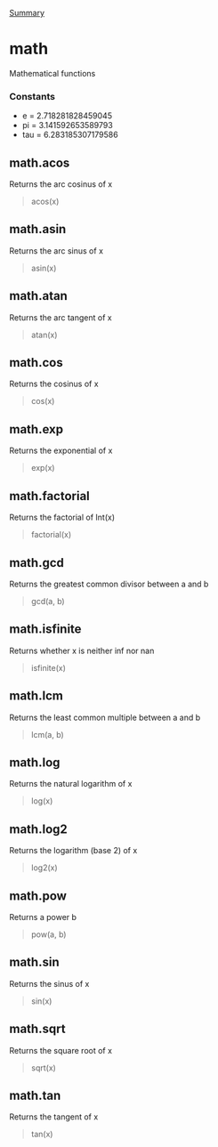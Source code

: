 [Summary](README.md)

# math
Mathematical functions

### Constants
+ e = 2.718281828459045
+ pi = 3.141592653589793
+ tau = 6.283185307179586

## math.acos
Returns the arc cosinus of x

> acos(x)

## math.asin
Returns the arc sinus of x

> asin(x)

## math.atan
Returns the arc tangent of x

> atan(x)

## math.cos
Returns the cosinus of x

> cos(x)

## math.exp
Returns the exponential of x

> exp(x)

## math.factorial
Returns the factorial of Int(x)

> factorial(x)

## math.gcd
Returns the greatest common divisor between a and b

> gcd(a, b)

## math.isfinite
Returns whether x is neither inf nor nan

> isfinite(x)

## math.lcm
Returns the least common multiple between a and b

> lcm(a, b)

## math.log
Returns the natural logarithm of x

> log(x)

## math.log2
Returns the logarithm (base 2) of x

> log2(x)

## math.pow
Returns a power b

> pow(a, b)

## math.sin
Returns the sinus of x

> sin(x)

## math.sqrt
Returns the square root of x

> sqrt(x)

## math.tan
Returns the tangent of x

> tan(x)

